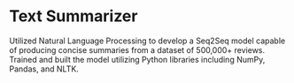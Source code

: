 # Text Summarizer

Utilized Natural Language Processing to develop a Seq2Seq model capable of producing concise summaries from a dataset of 500,000+ reviews. Trained and built the model utilizing Python libraries including NumPy, Pandas, and NLTK.
